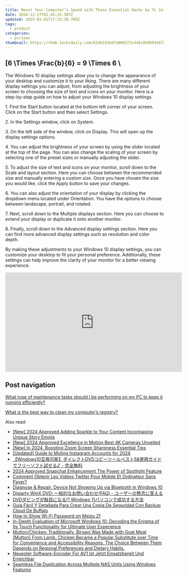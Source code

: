 ```yaml
---
title: Boost Your Computer’s Speed with These Essential Hacks by YL Software Experts
date: 2024-12-27T02:45:25.587Z
updated: 2025-01-01T17:53:36.789Z
tags:
  - product
categories:
  - pcclean
thumbnail: https://thmb.techidaily.com/63d0193e0fa009273c448c859b93e6725b6f99b3ee60a88ba18b85321387d187.jpg
---
```


## \[6 \Times \Frac{b}{6} = 9 \Times 6 \

The Windows 10 display settings allow you to change the appearance of your desktop and customize it to your liking. There are many different display settings you can adjust, from adjusting the brightness of your screen to choosing the size of text and icons on your monitor. Here is a step-by-step guide on how to adjust your Windows 10 display settings. 

1\. Find the Start button located at the bottom left corner of your screen. Click on the Start button and then select Settings.

2\. In the Settings window, click on System.

3\. On the left side of the window, click on Display. This will open up the display settings options. 

4\. You can adjust the brightness of your screen by using the slider located at the top of the page. You can also change the scaling of your screen by selecting one of the preset sizes or manually adjusting the slider.

5\. To adjust the size of text and icons on your monitor, scroll down to the Scale and layout section. Here you can choose between the recommended size and manually entering a custom size. Once you have chosen the size you would like, click the Apply button to save your changes.

6\. You can also adjust the orientation of your display by clicking the dropdown menu located under Orientation. You have the options to choose between landscape, portrait, and rotated.

7\. Next, scroll down to the Multiple displays section. Here you can choose to extend your display or duplicate it onto another monitor.

8\. Finally, scroll down to the Advanced display settings section. Here you can find more advanced display settings such as resolution and color depth. 

By making these adjustments to your Windows 10 display settings, you can customize your desktop to fit your personal preference. Additionally, these settings can help improve the clarity of your monitor for a better viewing experience.

<!-- affiliate ads begin -->
<iframe width="560" height="315" src="https://www.youtube.com/embed/q4-YQ9Wjtfg?si=6afn1fydg_Wb9B8z" title="YouTube video player" frameborder="0" allow="accelerometer; autoplay; clipboard-write; encrypted-media; gyroscope; picture-in-picture; web-share" referrerpolicy="strict-origin-when-cross-origin" allowfullscreen></iframe>
<!-- affiliate ads end -->

## Post navigation

[What type of maintenance tasks should I be performing on my PC to keep it running efficiently?](https://tools.techidaily.com/pcclean/products/)

[What is the best way to clean my computer’s registry?](https://tools.techidaily.com/pcclean/products/)

<ins class="adsbygoogle"
     style="display:block"
     data-ad-format="autorelaxed"
     data-ad-client="ca-pub-7571918770474297"
     data-ad-slot="1223367746"></ins>

<ins class="adsbygoogle"
     style="display:block"
     data-ad-client="ca-pub-7571918770474297"
     data-ad-slot="8358498916"
     data-ad-format="auto"
     data-full-width-responsive="true"></ins>

<span class="atpl-alsoreadstyle">Also read:</span>
<div><ul>
<li><a href="https://instagram-videos.techidaily.com/new-2024-approved-adding-sparkle-to-your-content-incorinasing-unique-story-emojis/"><u>[New] 2024 Approved Adding Sparkle to Your Content Incorinasing Unique Story Emojis</u></a></li>
<li><a href="https://fox-hovers.techidaily.com/new-2024-approved-excellence-in-motion-best-4k-cameras-unveiled/"><u>[New] 2024 Approved Excellence in Motion Best 4K Cameras Unveiled</u></a></li>
<li><a href="https://fox-glue.techidaily.com/new-in-2024-boosting-zoom-screen-sharpness-essential-tips/"><u>[New] In 2024, Boosting Zoom Screen Sharpness Essential Tips</u></a></li>
<li><a href="https://instagram-videos.techidaily.com/updated-guide-to-muting-instagram-accounts-for-2024/"><u>[Updated] Guide to Muting Instagram Accounts for 2024</u></a></li>
<li><a href="https://discover-alternatives.techidaily.com/windows10dvd5and/"><u>【Windows10互換可能】ダイレクトDVDコピーツールベスト5&使用ガイドでフリーソフト試せる♪ - 完全無料</u></a></li>
<li><a href="https://fox-boxes.techidaily.com/2024-approved-snapchat-enhancement-the-power-of-spotlight-feature/"><u>2024 Approved Snapchat Enhancement The Power of Spotlight Feature</u></a></li>
<li><a href="https://discover-alternatives.techidaily.com/comment-obtenir-les-videos-twitter-pour-mobile-et-ordinateur-sans-payer/"><u>Comment Obtenir Les Vidéos Twitter Pour Mobile Et Ordinateur Sans Payer?</u></a></li>
<li><a href="https://win-howtos.techidaily.com/diagnose-and-repair-device-not-showing-up-via-bluetooth-in-windows-10/"><u>Diagnose & Repair: Device Not Showing Up via Bluetooth in Windows 10</u></a></li>
<li><a href="https://discover-alternatives.techidaily.com/1725287525323-digiarty-winx-dvd-faq/"><u>Digiarty WinX DVD: 一般的なお問い合わせ(FAQ) - ユーザーの懸念に答える</u></a></li>
<li><a href="https://discover-alternatives.techidaily.com/1725287845293-dvd-windows-11/"><u>DVDダビングが駄目になる!? Windows 11パソコンで成功する方法</u></a></li>
<li><a href="https://solve-howtos.techidaily.com/guia-facil-y-detallada-para-crear-una-copia-de-seguridad-con-backup-cloud-de-buffalo/"><u>Guía Fácil Y Detallada Para Crear Una Copia De Seguridad Con Backup Cloud De Buffalo</u></a></li>
<li><a href="https://android-unlock.techidaily.com/how-to-show-wi-fi-password-on-meizu-21-by-drfone-android/"><u>How to Show Wi-Fi Password on Meizu 21</u></a></li>
<li><a href="https://discover-alternatives.techidaily.com/in-depth-evaluation-of-microsoft-windows-10-decoding-the-enigma-of-its-touch-functionality-for-ultimate-user-experience/"><u>In-Depth Evaluation of Microsoft Windows 10: Decoding the Enigma of Its Touch Functionality for Ultimate User Experience</u></a></li>
<li><a href="https://discover-alternatives.techidaily.com/muttonchicken-traditionally-biryani-was-made-with-goat-meat-mutton-from-lamb-chicken-became-a-popular-substitute-over-time-for-convenience-and-accessibility107/"><u>Mutton/Chicken: Traditionally, Biryani Was Made with Goat Meat (Mutton) From Lamb. Chicken Became a Popular Substitute over Time for Convenience and Accessibility Reasons. The Choice Between Them Depends on Regional Preferences and Dietary Habits.</u></a></li>
<li><a href="https://discover-alternatives.techidaily.com/neuester-software-encoder-fur-av1-ist-jetzt-einsatzbereit-und-erreichbar/"><u>Neuester Software-Encoder Für AV1 Ist Jetzt Einsatzbereit Und Erreichbar</u></a></li>
<li><a href="https://fox-metric.techidaily.com/seamless-file-duplication-across-multiple-nas-units-using-windows-features/"><u>Seamless File Duplication Across Multiple NAS Units Using Windows Features</u></a></li>
</ul></div>

